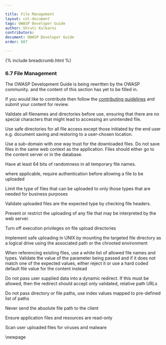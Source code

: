 ```yaml
---

title: File Management
layout: col-document
tags: OWASP Developer Guide
author: Shruti Kulkarni
contributors:
document: OWASP Developer Guide
order: 607

---
```


{% include breadcrumb.html %}
### 6.7 File Management

The OWASP Development Guide is being rewritten by the OWASP community.
and the content of this section has yet to be filled in.

If you would like to contribute then follow the 
[contributing guidelines](https://github.com/OWASP/www-project-developer-guide/blob/main/CONTRIBUTING.md)
and submit your content for review.

Validate all filenames and directories before use, ensuring that there are no special characters that might lead to accessing an unintended file.

Use safe directories for all file access except those initiated by the end user  e.g. document saving and restoring to a user-chosen location.

Use a sub-domain with one way trust for the downloaded files. Do not save files in the same web context as the application. Files should either go to the content  server or in the database.

Have at least 64 bits of randomness in all temporary file names.

where applicable, require authentication before allowing a file to be uploaded

Limit the type of files that can be uploaded to only those types that are needed for business purposes

Validate uploaded files are the expected type by checking file headers. 

Prevent or restrict the uploading of any file that may be interpreted by the web server.

Turn off execution privileges on file upload directories

Implement safe uploading in UNIX by mounting the targeted file directory as a logical drive using the associated path or the chrooted environment

When referencing existing files, use a white list of allowed file names and types. Validate the value of the parameter being passed and if it does not match one of the expected values, either reject it or use a hard coded default file value for the content instead

Do not pass user supplied data into a dynamic redirect. If this must be allowed, then the redirect should accept only validated, relative path URLs

Do not pass directory or file paths, use index values mapped to pre-defined list of paths

Never send the absolute file path to the client

Ensure application files and resources are read-only

Scan user uploaded files for viruses and malware


\newpage
